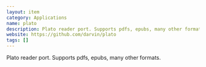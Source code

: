 ```yaml
---
layout: item
category: Applications
name: plato
description: Plato reader port. Supports pdfs, epubs, many other formats.
website: https://github.com/darvin/plato
tags: []
---
```


Plato reader port. Supports pdfs, epubs, many other formats.
